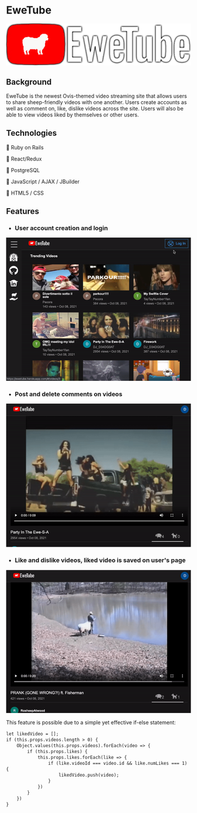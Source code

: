 # EweTube
![logo](app/assets/images/ewetubelogo.png)

## Background

EweTube is the newest Ovis-themed video streaming site that allows users to share sheep-friendly videos with one another. Users create accounts as well as comment on, like, dislike videos across the site. Users will also be able to view videos liked by themselves or other users. 

## Technologies

:sheep: Ruby on Rails

:sheep: React/Redux

:sheep: PostgreSQL

:sheep: JavaScript / AJAX / JBuilder

:sheep: HTML5 / CSS


## Features

* ### User account creation and login
![Login](app/assets/images/readmelogin.gif)

* ### Post and delete comments on videos
![Comment](app/assets/images/readmecomment.gif)

* ### Like and dislike videos, liked video is saved on user's page
![Likes](app/assets/images/readmelikes.gif)

This feature is possible due to a simple yet effective if-else statement:
```
let likedVideo = [];
if (this.props.videos.length > 0) {
    Object.values(this.props.videos).forEach(video => {
        if (this.props.likes) {
            this.props.likes.forEach(like => {
                if (like.videoId === video.id && like.numLikes === 1) {
                    likedVideo.push(video);
                }
            })
        }
    })
}
```